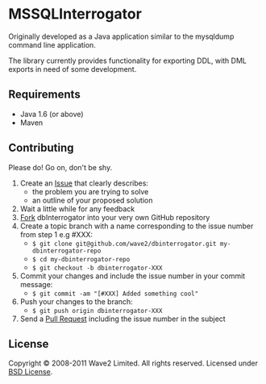 MSSQLInterrogator
=================

Originally developed as a Java application similar to the mysqldump command line application.

The library currently provides functionality for exporting DDL, with DML exports in need
of some development.

Requirements
------------

* Java 1.6 (or above)
* Maven

Contributing
------------

Please do! Go on, don't be shy.

1. Create an [Issue] that clearly describes:
     * the problem you are trying to solve
     * an outline of your proposed solution
2. Wait a little while for any feedback
3. [Fork] dbInterrogator into your very own GitHub repository
4. Create a topic branch with a name corresponding to the issue number
   from step 1 e.g #XXX:
     * `$ git clone git@github.com/wave2/dbinterrogator.git my-dbinterrogator-repo`
     * `$ cd my-dbinterrogator-repo`
     * `$ git checkout -b dbinterrogator-XXX`
5. Commit your changes and include the issue number in your
   commit message:
     * `$ git commit -am "[#XXX] Added something cool"`
6. Push your changes to the branch:
     * `$ git push origin dbinterrogator-XXX`
7. Send a [Pull Request] including the issue number in the subject

License
-------

Copyright &copy; 2008-2011 Wave2 Limited. All rights reserved. Licensed under [BSD License].

[BSD License]: https://github.com/wave2/dbinterrogator/raw/master/LICENSE
[Fork]: http://help.github.com/fork-a-repo
[Issue]: https://github.com/wave2/dbinterrogator/issues
[Pull Request]: http://help.github.com/pull-requests